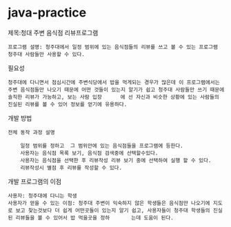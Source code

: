 # java-practice

제목:청대 주변 음식점 리뷰프로그램
    
    프로그램 설명: 청주대에서 일정 범위에 있는 음식점들의 리뷰를 쓰고 볼 수 있는 프로그램 청주대 사람들만 사용할 수 있다.

필요성
    
    청주대에 다니면서 점심시간에 주변식당에서 밥을 먹게되는 경우가 많은데 이 프로그램에서는 주변 음식점들만 나오기 때문에 어떤 것들이 있는지 알기가 쉽고 청주대 사람들만 쓰기 때문에 솔직한 리뷰가 가능하고, 보는 사람 입장      에 선 자신과 비슷한 상황에 있는 사람들의  진실된 리뷰를 볼 수 있어 정보를 얻기에 유용하다.

개발 방법
   
    전체 동작 과정 설명
     
        일정 범위를 정하고  그 범위안에 있는 음식점들을 프로그램에 등한다.
        사용자는 음식점 목록 보기, 음식점 검색중에 선택할수있다.
        사용자는 음식점을 선택한 후 리뷰작성 리뷰 보기 중에 선택하여 실행 할 수 있다.
        리뷰작성시 별점 후 리뷰를 작성할 수 있다.

개발 프로그램의 이점
   
    사용자: 청주대에 다니는 학생
    사용자가 얻을 수 있는 이점: 청주대 주변이 익숙하지 않은 학생들은 음식점만 나오기에 지도로 보고 찾는것보다 더 쉽게 어떤곳들이 있는지 알기 쉽고, 사용자들이 청주대 학생들의 진실된 리뷰들을 볼 수 있어서 밥 먹을곳을 정하       는데 도움이 된다.
